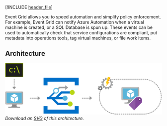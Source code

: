 


[!INCLUDE [header_file](../../../includes/sol-idea-header.md)]

Event Grid allows you to speed automation and simplify policy enforcement. For example, Event Grid can notify Azure Automation when a virtual machine is created, or a SQL Database is spun up. These events can be used to automatically check that service configurations are compliant, put metadata into operations tools, tag virtual machines, or file work items.

## Architecture

![Architecture Diagram](../media/ops-automation-using-event-grid.png)
*Download an [SVG](../media/ops-automation-using-event-grid.svg) of this architecture.*
